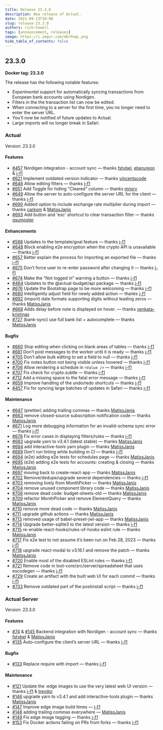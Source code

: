 ```yaml
---
title: Release 23.3.0
description: New release of Actual.
date: 2021-09-13T10:00
slug: release-23.3.0
authors: rich-howell
tags: [announcement, releases]
image: https://i.imgur.com/mErPwqL.png
hide_table_of_contents: false
---
```


## 23.3.0

**Docker tag: 23.3.0**

The release has the following notable features:

- _Experimental_ support for automatically syncing transactions from European bank accounts using Nordigen.
- Filters in the the transaction list can now be edited.
- When connecting to a server for the first time, you no longer need to enter the server URL.
- You’ll now be notified of future updates to Actual.
- Large imports will no longer break in Safari.

### Actual

Version: 23.3.0

#### Features

- [#457](https://github.com/actualbudget/actual/pull/457) Nordigen integration - account sync — thanks [fstybel], [eberureon] & [j-f1]
- [#621](https://github.com/actualbudget/actual/pull/621) Implement outdated version indicator — thanks [vincentscode]
- [#646](https://github.com/actualbudget/actual/pull/646) Allow editing filters — thanks [j-f1]
- [#651](https://github.com/actualbudget/actual/pull/651) Add Toggle for hiding "Cleared" column — thanks [mnsrv]
- [#649](https://github.com/actualbudget/actual/pull/649) Allow the server to auto-configure the server URL for the client — thanks [j-f1]
- [#690](https://github.com/actualbudget/actual/pull/690) Added option to include exchange rate multiplier during import — thanks [carkom] & [MatissJanis]
- [#693](https://github.com/actualbudget/actual/pull/693) Add button and 'esc' shortcut to clear transaction filter — thanks [gsumpster]

#### Enhancements

- [#588](https://github.com/actualbudget/actual/pull/588) Updates to the template/goal feature — thanks [j-f1]
- [#648](https://github.com/actualbudget/actual/pull/648) Block enabling e2e encryption when the crypto API is unavailable — thanks [j-f1]
- [#657](https://github.com/actualbudget/actual/pull/657) Better explain the process for importing an exported file — thanks [j-f1]
- [#675](https://github.com/actualbudget/actual/pull/675) Don’t force user to re-enter password after changing it — thanks [j-f1]
- [#674](https://github.com/actualbudget/actual/pull/674) Make the “Not logged in” warning a button — thanks [j-f1]
- [#464](https://github.com/actualbudget/actual/pull/464) Updates to the @actual-budget/api package — thanks [j-f1]
- [#676](https://github.com/actualbudget/actual/pull/676) Update the Bootstrap page to be more welcoming — thanks [j-f1]
- [#680](https://github.com/actualbudget/actual/pull/680) Intelligently adjust field for newly added action — thanks [j-f1]
- [#692](https://github.com/actualbudget/actual/pull/692) (import) date formats supporting digits without leading zeros — thanks [MatissJanis]
- [#668](https://github.com/actualbudget/actual/pull/668) Adds delay before note is displayed on hover. — thanks [venkata-krishnas]
- [#727](https://github.com/actualbudget/actual/pull/727) (bank-sync) use full bank list + autocomplete — thanks [MatissJanis]

#### Bugfix

- [#660](https://github.com/actualbudget/actual/pull/660) Stop editing when clicking on blank areas of tables — thanks [j-f1]
- [#681](https://github.com/actualbudget/actual/pull/681) Don’t post messages to the worker until it is ready — thanks [j-f1]
- [#705](https://github.com/actualbudget/actual/pull/705) Don’t allow bulk editing to set a field to null — thanks [j-f1]
- [#700](https://github.com/actualbudget/actual/pull/700) Fix notes button not being visible unless hovered — thanks [j-f1]
- [#706](https://github.com/actualbudget/actual/pull/706) Allow rendering a schedule in `<Value />` — thanks [j-f1]
- [#707](https://github.com/actualbudget/actual/pull/707) Fix check for crypto.subtle — thanks [j-f1]
- [#712](https://github.com/actualbudget/actual/pull/712) Add a missing space to the fatal error message — thanks [j-f1]
- [#659](https://github.com/actualbudget/actual/pull/659) Improve handling of the undo/redo shortcuts — thanks [j-f1]
- [#457](https://github.com/actualbudget/actual/pull/457/commits/d868645d40fbc6105fe8b1d1a48e93b03c7a4c27) Fix for syncing large batches of updates in Safari — thanks [j-f1]

#### Maintenance

- [#647](https://github.com/actualbudget/actual/pull/647) (prettier) adding trailing commas — thanks [MatissJanis]
- [#663](https://github.com/actualbudget/actual/pull/663) remove closed-source subscription notification code — thanks [MatissJanis]
- [#671](https://github.com/actualbudget/actual/pull/671) Log more debugging information for an invalid-schema sync error — thanks [j-f1]
- [#678](https://github.com/actualbudget/actual/pull/678) Fix error cases in displaying filters/rules — thanks [j-f1]
- [#683](https://github.com/actualbudget/actual/pull/683) upgrade yarn to v3.4.1 (latest stable) — thanks [MatissJanis]
- [#684](https://github.com/actualbudget/actual/pull/684) add interactive-tools yarn plugin — thanks [MatissJanis]
- [#689](https://github.com/actualbudget/actual/pull/689) Don’t run linting while building in CI — thanks [j-f1]
- [#694](https://github.com/actualbudget/actual/pull/694) (e2e) adding e2e tests for schedules page — thanks [MatissJanis]
- [#695](https://github.com/actualbudget/actual/pull/695) (e2e) adding e2e tests for accounts: creating & closing — thanks [MatissJanis]
- [#697](https://github.com/actualbudget/actual/pull/697) moving back to create-react-app — thanks [MatissJanis]
- [#702](https://github.com/actualbudget/actual/pull/702) Remove/dedupe/upgrade several dependencies — thanks [j-f1]
- [#703](https://github.com/actualbudget/actual/pull/703) removing lively from MonthPicker — thanks [MatissJanis]
- [#704](https://github.com/actualbudget/actual/pull/704) remove unused component library code — thanks [MatissJanis]
- [#708](https://github.com/actualbudget/actual/pull/708) remove dead code: budget-sheets-old — thanks [MatissJanis]
- [#709](https://github.com/actualbudget/actual/pull/709) refactor MonthPicker and remove ElementQuery — thanks [MatissJanis]
- [#710](https://github.com/actualbudget/actual/pull/710) remove more dead code — thanks [MatissJanis]
- [#711](https://github.com/actualbudget/actual/pull/711) upgrade github actions — thanks [MatissJanis]
- [#713](https://github.com/actualbudget/actual/pull/713) removed usage of babel-preset-jwl-app — thanks [MatissJanis]
- [#714](https://github.com/actualbudget/actual/pull/714) Upgrade better-sqlite3 to the latest version — thanks [j-f1]
- [#715](https://github.com/actualbudget/actual/pull/715) re-enable react-hooks/rules-of-hooks eslint rule — thanks [MatissJanis]
- [#717](https://github.com/actualbudget/actual/pull/717) Fix e2e test to not assume it’s been run on Feb 28, 2023 — thanks [j-f1]
- [#718](https://github.com/actualbudget/actual/pull/718) upgrade react-modal to v3.16.1 and remove the patch — thanks [MatissJanis]
- [#720](https://github.com/actualbudget/actual/pull/720) Enable most of the disabled ESLint rules — thanks [j-f1]
- [#721](https://github.com/actualbudget/actual/pull/721) Remove code in loot-core/src/server/spreadsheet that uses escodegen — thanks [j-f1]
- [#729](https://github.com/actualbudget/actual/pull/729) Create an artifact with the built web UI for each commit — thanks [j-f1]
- [#733](https://github.com/actualbudget/actual/pull/733) Remove outdated part of the postinstall script — thanks [j-f1]

### Actual Server

Version: 23.3.0

#### Features

- [#74](https://github.com/actualbudget/actual-server/pull/74) & [#145](https://github.com/actualbudget/actual-server/pull/145) Backend integration with Nordigen - account sync — thanks [fstybel] & [MatissJanis]
- [#135](https://github.com/actualbudget/actual-server/pull/135) Auto-configure the client’s server URL — thanks [j-f1]

#### Bugfix

- [#133](https://github.com/actualbudget/actual-server/pull/133) Replace require with import — thanks [j-f1]

#### Maintenance

- [#121](https://github.com/actualbudget/actual-server/pull/121) Update the :edge images to use the very latest web UI version — thanks [j-f1] & [trevdor]
- [#146](https://github.com/actualbudget/actual-serve/pull/146) upgrade yarn to v3.4.1 and add interactive-tools plugin — thanks [MatissJanis]
- [#147](https://github.com/actualbudget/actual-serve/pull/147) Improve edge image build times — [j-f1]
- [#148](https://github.com/actualbudget/actual-serve/pull/148) adding trailing commas everywhere — [MatissJanis]
- [#149](https://github.com/actualbudget/actual-serve/pull/149) Fix edge image tagging — thanks [j-f1]
- [#153](https://github.com/actualbudget/actual-server/pull/153) Fix Docker actions failing on PRs from forks — thanks [j-f1]

[7brend7]: https://github.com/7brend7
[aaroneiche]: https://github.com/aaroneiche
[aharbis]: https://github.com/aharbis
[ajtrichards]: https://github.com/ajtrichards
[albertogasparin]: https://github.com/albertogasparin
[andremralves]: https://github.com/andremralves
[bdoherty]: https://github.com/bdoherty
[biohzrddd]: https://github.com/biohzrddd
[brtwrst]: https://github.com/brtwrst
[carkom]: https://github.com/carkom
[chylex]: https://github.com/chylex
[ciwchris]: https://github.com/ciwchris
[coliff]: https://github.com/coliff
[eberureon]: https://github.com/eberureon
[ejmurra]: https://github.com/ejmurra
[ezfe]: https://github.com/ezfe
[fry]: https://github.com/fry
[fstybel]: https://github.com/fstybel
[gsumpster]: https://github.com/gsumpster
[heilerich]: https://github.com/heilerich
[henrikmaa]: https://github.com/henrikmaa
[intiplink]: https://github.com/intiplink
[iurynogueira]: https://github.com/iurynogueira
[j-f1]: https://github.com/j-f1
[Jackenmen]: https://github.com/Jackenmen
[jamesmortensen]: https://github.com/jamesmortensen
[JazzaG]: https://github.com/JazzaG
[jlongster]: https://github.com/jlongster
[jlsjonas]: https://github.com/jlsjonas
[jonezy35]: https://github.com/jonezy35
[Kk-ships]: https://github.com/Kk-ships
[Kovah]: https://github.com/Kovah
[ldotlopez]: https://github.com/ldotlopez
[m3nu]: https://github.com/m3nu
[manuelcanepa]: https://github.com/manuelcanepa
[MatissJanis]: https://github.com/MatissJanis
[Miodec]: https://github.com/Miodec
[mnsrv]: https://github.com/mnsrv
[modrzew]: https://github.com/modrzew
[n1thun]: https://github.com/n1thun
[ostat]: https://github.com/ostat
[PartyLich]: https://github.com/PartyLich
[pmamberti]: https://github.com/pmamberti
[pole95]: https://github.com/pole95
[rianmcguire]: https://github.com/rianmcguire
[rich-howell]: https://github.com/rich-howell
[rickdoesdev]: https://github.com/rickdoesdev
[S3B4S]: https://github.com/S3B4S
[shall0pass]: https://github.com/shall0pass
[Shazib]: https://github.com/Shazib
[Silvenga]: https://github.com/Silvenga
[sinistersnare]: https://github.com/sinistersnare
[sudoCerb]: https://github.com/sudoCerb
[suryaatevellore]: https://github.com/suryaatevellore
[TheTrueCaligari]: https://github.com/TheTrueCaligari
[TomAFrench]: https://github.com/TomAFrench
[trevdor]: https://github.com/trevdor
[UnexomWid]: https://github.com/UnexomWid
[venkata-krishnas]: https://github.com/venkata-krishnas
[vincentscode]: https://github.com/vincentscode
[waseem-h]: https://github.com/waseem-h
[winklevos]: https://github.com/winklevos
[wmertens]: https://github.com/wmertens
[youngcw]: https://github.com/youngcw
